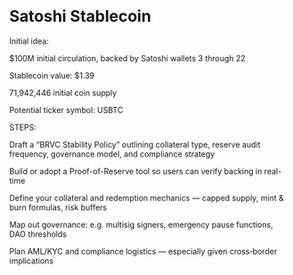 # Satoshi Stablecoin

Initial idea:

$100M initial circulation, backed by Satoshi wallets 3 through 22

Stablecoin value: $1.39

71,942,446 initial coin supply

Potential ticker symbol: USBTC


STEPS:

Draft a “BRVC Stability Policy” outlining collateral type, reserve audit frequency, governance model, and compliance strategy

Build or adopt a Proof-of-Reserve tool so users can verify backing in real-time

Define your collateral and redemption mechanics — capped supply, mint & burn formulas, risk buffers

Map out governance: e.g. multisig signers, emergency pause functions, DAO thresholds

Plan AML/KYC and compliance logistics — especially given cross‑border implications
